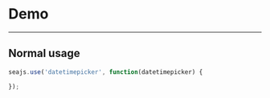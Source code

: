 # Demo

---

## Normal usage

````javascript
seajs.use('datetimepicker', function(datetimepicker) {

});
````
